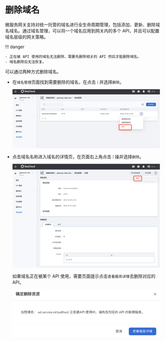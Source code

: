 # 删除域名

微服务网关支持对统一托管的域名进行全生命周期管理，包括添加、更新、删除域名域名。通过域名管理，可以将一个域名应用到网关内的多个 API，并且可以配置域名层级的网关策略。

!!! danger

    - 正在被 API 使用的域名无法删除，需要先删除相关的 API 然后才能删除域名。
    - 域名删除后无法恢复。

可以通过两种方式删除域名。

- 在`域名管理`页面找到需要删除的域名，在点击 **`ⵗ`** 并选择`删除`。

    ![在列表页删除](imgs/delete-domain-1.png)

- 点击域名名称进入域名的详情页，在页面右上角点击 **`ⵗ`** 操并选择`删除`。

    ![在详情页删除](imgs/delete-domain-2.png)

    如果域名正在被某个 API 使用，需要页面提示点击`查看服务详情`去删除对应的 API。<!--待ui更新后更新描述-->

    ![在详情页删除](imgs/delete-domain-3.png)
